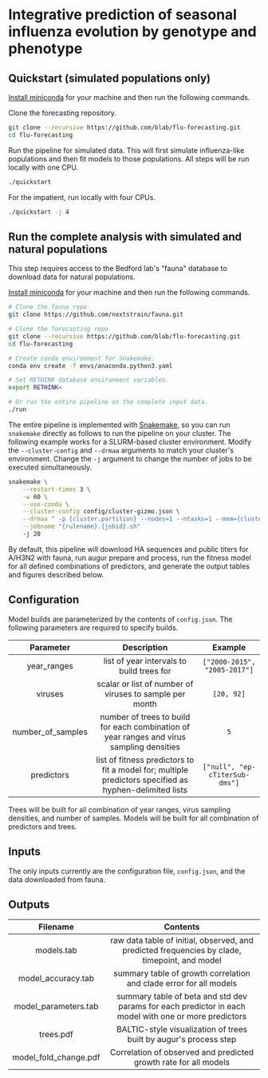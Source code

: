 # Integrative prediction of seasonal influenza evolution by genotype and phenotype

## Quickstart (simulated populations only)

[Install miniconda](https://conda.io/miniconda.html) for your machine and then run the following commands.

Clone the forecasting repository.

```bash
git clone --recursive https://github.com/blab/flu-forecasting.git
cd flu-forecasting
```

Run the pipeline for simulated data.
This will first simulate influenza-like populations and then fit models to those populations.
All steps will be run locally with one CPU.

```bash
./quickstart
```

For the impatient, run locally with four CPUs.

```bash
./quickstart -j 4
```

## Run the complete analysis with simulated and natural populations

This step requires access to the Bedford lab's "fauna" database to download data for natural populations.

[Install miniconda](https://conda.io/miniconda.html) for your machine and then run the following commands.

```bash
# Clone the fauna repo
git clone https://github.com/nextstrain/fauna.git

# Clone the forecasting repo
git clone --recursive https://github.com/blab/flu-forecasting.git
cd flu-forecasting

# Create conda environment for Snakemake.
conda env create -f envs/anaconda.python3.yaml

# Set RETHINK database environment variables.
export RETHINK=

# Or run the entire pipeline on the complete input data.
./run
```

The entire pipeline is implemented with [Snakemake](https://snakemake.readthedocs.io/en/stable/), so you can run `snakemake` directly as follows to run the pipeline on your cluster.
The following example works for a SLURM-based cluster environment.
Modify the `--cluster-config` and `--drmaa` arguments to match your cluster's environment.
Change the `-j` argument to change the number of jobs to be executed simultaneously.

```bash
snakemake \
    --restart-times 3 \
    -w 60 \
    --use-conda \
    --cluster-config config/cluster-gizmo.json \
    --drmaa " -p {cluster.partition} --nodes=1 --ntasks=1 --mem={cluster.memory} --cpus-per-task={cluster.cores} --tmp={cluster.disk} --time={cluster.time}" \
    --jobname "{rulename}.{jobid}.sh"
    -j 20
```

By default, this pipeline will download HA sequences and public titers for A/H3N2 with fauna, run augur prepare and process, run the fitness model for all defined combinations of predictors, and generate the output tables and figures described below.

## Configuration

Model builds are parameterized by the contents of `config.json`.
The following parameters are required to specify builds.

| Parameter | Description | Example |
|:---:|:---:|:---:|
| year_ranges | list of year intervals to build trees for | `["2000-2015", "2005-2017"]` |
| viruses | scalar or list of number of viruses to sample per month | `[20, 92]` |
| number_of_samples | number of trees to build for each combination of year ranges and virus sampling densities | `5` |
| predictors | list of fitness predictors to fit a model for; multiple predictors specified as hyphen-delimited lists | `["null", "ep-cTiterSub-dms"]` |

Trees will be built for all combination of year ranges, virus sampling densities, and number of samples.
Models will be built for all combination of predictors and trees.

## Inputs

The only inputs currently are the configuration file, `config.json`, and the data downloaded from fauna.

## Outputs

| Filename | Contents |
|:---:|:---:|
| models.tab | raw data table of initial, observed, and predicted frequencies by clade, timepoint, and model |
| model_accuracy.tab | summary table of growth correlation and clade error for all models |
| model_parameters.tab | summary table of beta and std dev params for each predictor in each model with one or more predictors |
| trees.pdf | BALTIC-style visualization of trees built by augur's process step |
| model_fold_change.pdf | Correlation of observed and predicted growth rate for all models |
